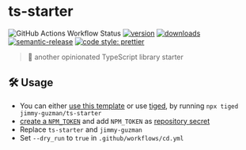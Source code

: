 # ts-starter

![GitHub Actions Workflow Status](https://img.shields.io/github/actions/workflow/status/jimmy-guzman/ts-starter/cd.yml?style=flat-square&logo=github-actions)
[![version](https://img.shields.io/npm/v/ts-starter.svg?logo=npm&style=flat-square)](https://www.npmjs.com/package/ts-starter)
[![downloads](https://img.shields.io/npm/dm/ts-starter.svg?logo=npm&style=flat-square)](http://www.npmtrends.com/ts-starter)
[![semantic-release](https://img.shields.io/badge/%20%20%F0%9F%93%A6%F0%9F%9A%80-semantic--release-e10079.svg?style=flat-square)](https://semantic-release.gitbook.io/semantic-release)
[![code style: prettier](https://img.shields.io/badge/code_style-prettier-ff69b4.svg?style=flat-square&logo=prettier)](https://github.com/prettier/prettier)

> 🍱 another opinionated TypeScript library starter

## 🛠️ Usage

- You can either [use this template](https://github.com/jimmy-guzman/ts-starter/generate) or use [tiged](https://github.com/tiged/tiged), by running `npx tiged jimmy-guzman/ts-starter`
- [create a `NPM_TOKEN`](https://docs.npmjs.com/about-access-tokens) and add `NPM_TOKEN` as [repository secret](https://docs.github.com/en/actions/reference/encrypted-secrets#creating-encrypted-secrets-for-a-repository)
- Replace `ts-starter` and `jimmy-guzman`
- Set `--dry_run` to `true` in `.github/workflows/cd.yml`
